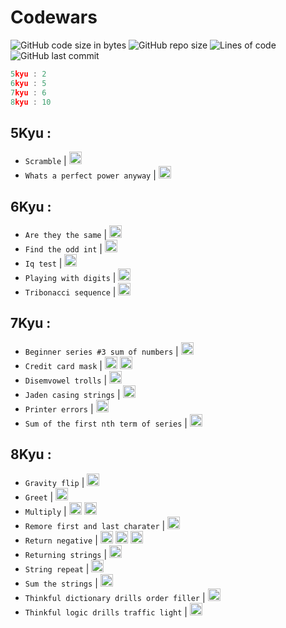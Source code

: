 # Codewars

![GitHub code size in bytes](https://img.shields.io/github/languages/code-size/Sigmanificient/codewars)
![GitHub repo size](https://img.shields.io/github/repo-size/Sigmanificient/codewars)
![Lines of code](https://img.shields.io/tokei/lines/github/Sigmanificient/codewars)
![GitHub last commit](https://img.shields.io/github/last-commit/Sigmanificient/codewars)
```c
5kyu : 2
6kyu : 5
7kyu : 6
8kyu : 10
```

## 5Kyu :

- `Scramble` | <img src="https://github.com/Sigmanificient/Sigmanificient/blob/master/languages_icons/py.png" height="20px">
- `Whats a perfect power anyway` | <img src="https://github.com/Sigmanificient/Sigmanificient/blob/master/languages_icons/py.png" height="20px">
## 6Kyu :

- `Are they the same` | <img src="https://github.com/Sigmanificient/Sigmanificient/blob/master/languages_icons/py.png" height="20px">
- `Find the odd int` | <img src="https://github.com/Sigmanificient/Sigmanificient/blob/master/languages_icons/py.png" height="20px">
- `Iq test` | <img src="https://github.com/Sigmanificient/Sigmanificient/blob/master/languages_icons/py.png" height="20px">
- `Playing with digits` | <img src="https://github.com/Sigmanificient/Sigmanificient/blob/master/languages_icons/py.png" height="20px">
- `Tribonacci sequence` | <img src="https://github.com/Sigmanificient/Sigmanificient/blob/master/languages_icons/py.png" height="20px">
## 7Kyu :

- `Beginner series #3 sum of numbers` | <img src="https://github.com/Sigmanificient/Sigmanificient/blob/master/languages_icons/py.png" height="20px">
- `Credit card mask` | <img src="https://github.com/Sigmanificient/Sigmanificient/blob/master/languages_icons/js.png" height="20px"> <img src="https://github.com/Sigmanificient/Sigmanificient/blob/master/languages_icons/py.png" height="20px">
- `Disemvowel trolls` | <img src="https://github.com/Sigmanificient/Sigmanificient/blob/master/languages_icons/py.png" height="20px">
- `Jaden casing strings` | <img src="https://github.com/Sigmanificient/Sigmanificient/blob/master/languages_icons/py.png" height="20px">
- `Printer errors` | <img src="https://github.com/Sigmanificient/Sigmanificient/blob/master/languages_icons/py.png" height="20px">
- `Sum of the first nth term of series` | <img src="https://github.com/Sigmanificient/Sigmanificient/blob/master/languages_icons/py.png" height="20px">
## 8Kyu :

- `Gravity flip` | <img src="https://github.com/Sigmanificient/Sigmanificient/blob/master/languages_icons/py.png" height="20px">
- `Greet` | <img src="https://github.com/Sigmanificient/Sigmanificient/blob/master/languages_icons/py.png" height="20px">
- `Multiply` | <img src="https://github.com/Sigmanificient/Sigmanificient/blob/master/languages_icons/py.png" height="20px"> <img src="https://github.com/Sigmanificient/Sigmanificient/blob/master/languages_icons/sql.png" height="20px">
- `Remore first and last charater` | <img src="https://github.com/Sigmanificient/Sigmanificient/blob/master/languages_icons/py.png" height="20px">
- `Return negative` | <img src="https://github.com/Sigmanificient/Sigmanificient/blob/master/languages_icons/js.png" height="20px"> <img src="https://github.com/Sigmanificient/Sigmanificient/blob/master/languages_icons/php.png" height="20px"> <img src="https://github.com/Sigmanificient/Sigmanificient/blob/master/languages_icons/py.png" height="20px">
- `Returning strings` | <img src="https://github.com/Sigmanificient/Sigmanificient/blob/master/languages_icons/sql.png" height="20px">
- `String repeat` | <img src="https://github.com/Sigmanificient/Sigmanificient/blob/master/languages_icons/py.png" height="20px">
- `Sum the strings` | <img src="https://github.com/Sigmanificient/Sigmanificient/blob/master/languages_icons/py.png" height="20px">
- `Thinkful dictionary drills order filler` | <img src="https://github.com/Sigmanificient/Sigmanificient/blob/master/languages_icons/py.png" height="20px">
- `Thinkful logic drills traffic light` | <img src="https://github.com/Sigmanificient/Sigmanificient/blob/master/languages_icons/py.png" height="20px">
